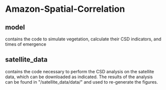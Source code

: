 # Amazon-Spatial-Correlation
## model
contains the code to simulate vegetation, calculate their CSD indicators, and times of emergence

## satellite_data
contains the code necessary to perform the CSD analysis on the satellite data, which can be downloaded as indicated.
The results of the analysis can be found in "/satellite_data/data/" and used to re-generate the figures.
